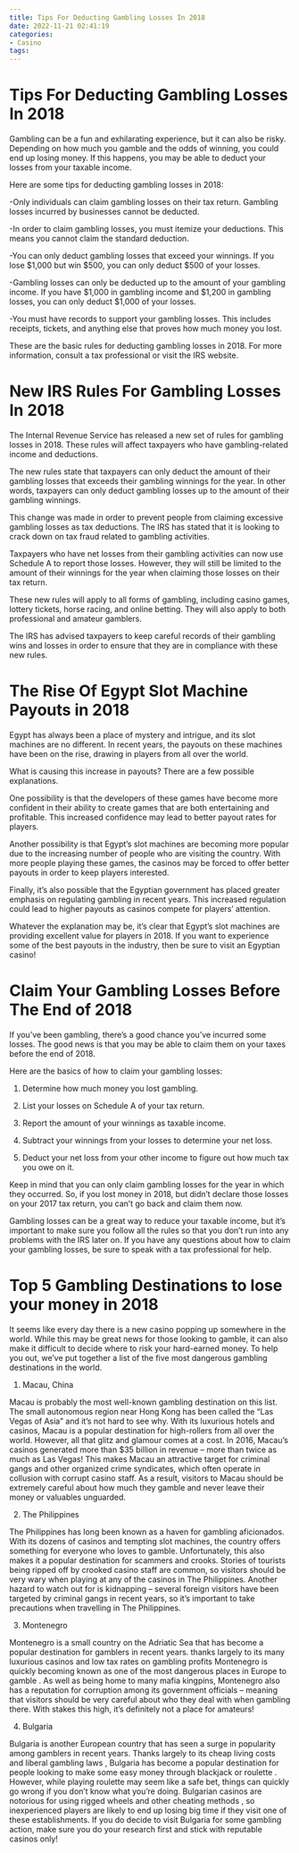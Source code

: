```yaml
---
title: Tips For Deducting Gambling Losses In 2018 
date: 2022-11-21 02:41:19
categories:
- Casino
tags:
---
```



#  Tips For Deducting Gambling Losses In 2018 

Gambling can be a fun and exhilarating experience, but it can also be risky. Depending on how much you gamble and the odds of winning, you could end up losing money. If this happens, you may be able to deduct your losses from your taxable income.

Here are some tips for deducting gambling losses in 2018:

-Only individuals can claim gambling losses on their tax return. Gambling losses incurred by businesses cannot be deducted.

-In order to claim gambling losses, you must itemize your deductions. This means you cannot claim the standard deduction.

-You can only deduct gambling losses that exceed your winnings. If you lose $1,000 but win $500, you can only deduct $500 of your losses.

-Gambling losses can only be deducted up to the amount of your gambling income. If you have $1,000 in gambling income and $1,200 in gambling losses, you can only deduct $1,000 of your losses.

-You must have records to support your gambling losses. This includes receipts, tickets, and anything else that proves how much money you lost.

These are the basic rules for deducting gambling losses in 2018. For more information, consult a tax professional or visit the IRS website.

#  New IRS Rules For Gambling Losses In 2018 

The Internal Revenue Service has released a new set of rules for gambling losses in 2018. These rules will affect taxpayers who have gambling-related income and deductions.

The new rules state that taxpayers can only deduct the amount of their gambling losses that exceeds their gambling winnings for the year. In other words, taxpayers can only deduct gambling losses up to the amount of their gambling winnings.

This change was made in order to prevent people from claiming excessive gambling losses as tax deductions. The IRS has stated that it is looking to crack down on tax fraud related to gambling activities.

Taxpayers who have net losses from their gambling activities can now use Schedule A to report those losses. However, they will still be limited to the amount of their winnings for the year when claiming those losses on their tax return.

These new rules will apply to all forms of gambling, including casino games, lottery tickets, horse racing, and online betting. They will also apply to both professional and amateur gamblers.

The IRS has advised taxpayers to keep careful records of their gambling wins and losses in order to ensure that they are in compliance with these new rules.

#  The Rise Of Egypt Slot Machine Payouts in 2018 

Egypt has always been a place of mystery and intrigue, and its slot machines are no different. In recent years, the payouts on these machines have been on the rise, drawing in players from all over the world.

What is causing this increase in payouts? There are a few possible explanations.

One possibility is that the developers of these games have become more confident in their ability to create games that are both entertaining and profitable. This increased confidence may lead to better payout rates for players.

Another possibility is that Egypt’s slot machines are becoming more popular due to the increasing number of people who are visiting the country. With more people playing these games, the casinos may be forced to offer better payouts in order to keep players interested.

Finally, it’s also possible that the Egyptian government has placed greater emphasis on regulating gambling in recent years. This increased regulation could lead to higher payouts as casinos compete for players’ attention.

Whatever the explanation may be, it’s clear that Egypt’s slot machines are providing excellent value for players in 2018. If you want to experience some of the best payouts in the industry, then be sure to visit an Egyptian casino!

#  Claim Your Gambling Losses Before The End of 2018 

If you’ve been gambling, there’s a good chance you’ve incurred some losses. The good news is that you may be able to claim them on your taxes before the end of 2018. 

Here are the basics of how to claim your gambling losses: 

1. Determine how much money you lost gambling.

2. List your losses on Schedule A of your tax return.

3. Report the amount of your winnings as taxable income.

4. Subtract your winnings from your losses to determine your net loss. 

5. Deduct your net loss from your other income to figure out how much tax you owe on it. 

Keep in mind that you can only claim gambling losses for the year in which they occurred. So, if you lost money in 2018, but didn’t declare those losses on your 2017 tax return, you can’t go back and claim them now. 

Gambling losses can be a great way to reduce your taxable income, but it’s important to make sure you follow all the rules so that you don’t run into any problems with the IRS later on. If you have any questions about how to claim your gambling losses, be sure to speak with a tax professional for help.

#  Top 5 Gambling Destinations to lose your money in 2018

It seems like every day there is a new casino popping up somewhere in the world. While this may be great news for those looking to gamble, it can also make it difficult to decide where to risk your hard-earned money. To help you out, we’ve put together a list of the five most dangerous gambling destinations in the world.

1. Macau, China

Macau is probably the most well-known gambling destination on this list. The small autonomous region near Hong Kong has been called the “Las Vegas of Asia” and it’s not hard to see why. With its luxurious hotels and casinos, Macau is a popular destination for high-rollers from all over the world. However, all that glitz and glamour comes at a cost. In 2016, Macau’s casinos generated more than $35 billion in revenue – more than twice as much as Las Vegas! This makes Macau an attractive target for criminal gangs and other organized crime syndicates, which often operate in collusion with corrupt casino staff. As a result, visitors to Macau should be extremely careful about how much they gamble and never leave their money or valuables unguarded.

2. The Philippines

The Philippines has long been known as a haven for gambling aficionados. With its dozens of casinos and tempting slot machines, the country offers something for everyone who loves to gamble. Unfortunately, this also makes it a popular destination for scammers and crooks. Stories of tourists being ripped off by crooked casino staff are common, so visitors should be very wary when playing at any of the casinos in The Philippines. Another hazard to watch out for is kidnapping – several foreign visitors have been targeted by criminal gangs in recent years, so it’s important to take precautions when travelling in The Philippines.

3. Montenegro

Montenegro is a small country on the Adriatic Sea that has become a popular destination for gamblers in recent years. thanks largely to its many luxurious casinos and low tax rates on gambling profits Montenegro is quickly becoming known as one of the most dangerous places in Europe to gamble . As well as being home to many mafia kingpins, Montenegro also has a reputation for corruption among its government officials – meaning that visitors should be very careful about who they deal with when gambling there. With stakes this high, it’s definitely not a place for amateurs!

4. Bulgaria

Bulgaria is another European country that has seen a surge in popularity among gamblers in recent years. Thanks largely to its cheap living costs and liberal gambling laws , Bulgaria has become a popular destination for people looking to make some easy money through blackjack or roulette . However, while playing roulette may seem like a safe bet, things can quickly go wrong if you don’t know what you’re doing. Bulgarian casinos are notorious for using rigged wheels and other cheating methods , so inexperienced players are likely to end up losing big time if they visit one of these establishments. If you do decide to visit Bulgaria for some gambling action, make sure you do your research first and stick with reputable casinos only!